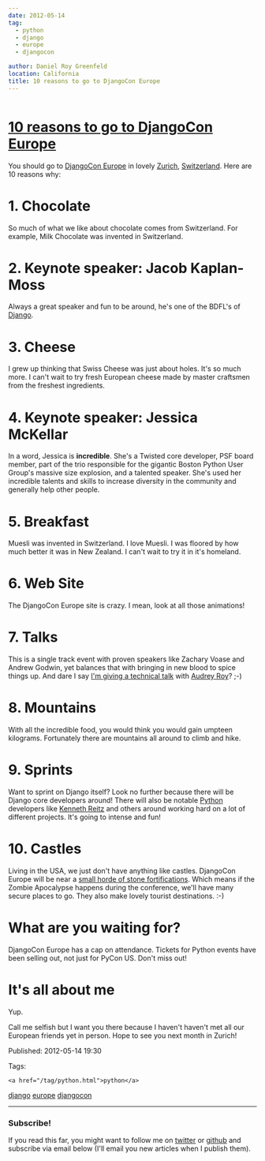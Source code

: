 ```yaml
---
date: 2012-05-14
tag: 
  - python
  - django
  - europe
  - djangocon

author: Daniel Roy Greenfeld
location: California
title: 10 reasons to go to DjangoCon Europe
---
```

<div class="twelve wide column">

<h1 class="ui block header">
<div class="content">
<a href="/10-reasons-djangocon-europe.html">10 reasons to go to DjangoCon Europe</a>
</div>
</h1>
<p>You should go to <a href="http://djangocon.eu" target="_blank">DjangoCon Europe</a> in lovely
<a href="https://en.wikipedia.org/wiki/Zurich" target="_blank">Zurich</a>,
<a href="https://en.wikipedia.org/wiki/Switzerland" target="_blank">Switzerland</a>. Here are 10
reasons why:</p>
<h1 id="1-chocolate">1. <strong>Chocolate</strong></h1>
<p>So much of what we like about chocolate comes from Switzerland. For
example, Milk Chocolate was invented in Switzerland.</p>
<h1 id="2-keynote-speaker-jacob-kaplan-moss">2. <strong>Keynote speaker: Jacob Kaplan-Moss</strong></h1>
<p>Always a great speaker and fun to be around, he's one of the BDFL's of
<a href="http://djangoproject.com" target="_blank">Django</a>.</p>
<h1 id="3-cheese">3. <strong>Cheese</strong></h1>
<p>I grew up thinking that Swiss Cheese was just about holes. It's so much
more. I can't wait to try fresh European cheese made by master
craftsmen from the freshest ingredients.</p>
<h1 id="4-keynote-speaker-jessica-mckellar">4. <strong>Keynote speaker: Jessica McKellar</strong></h1>
<p>In a word, Jessica is <strong>incredible</strong>. She's a Twisted core developer,
PSF board member, part of the trio responsible for the gigantic Boston
Python User Group's massive size explosion, and a talented speaker.
She's used her incredible talents and skills to increase diversity in
the community and generally help other people.</p>
<h1 id="5-breakfast">5. <strong>Breakfast</strong></h1>
<p>Muesli was invented in Switzerland. I love Muesli. I was floored by how
much better it was in New Zealand. I can't wait to try it in it's
homeland.</p>
<h1 id="6-web-site">6. <strong>Web Site</strong></h1>
<p>The DjangoCon Europe site is crazy. I mean, look at all those
animations!</p>
<h1 id="7-talks">7. <strong>Talks</strong></h1>
<p>This is a single track event with proven speakers like Zachary Voase and
Andrew Godwin, yet balances that with bringing in new blood to spice
things up. And dare I say <a href="http://2012.djangocon.eu/schedule/round-pegs-and-square-holes/" target="_blank">I'm giving a technical
talk</a>
with <a href="http://audreymroy.com/" target="_blank">Audrey Roy</a>? ;-)</p>
<h1 id="8-mountains">8. <strong>Mountains</strong></h1>
<p>With all the incredible food, you would think you would gain umpteen
kilograms. Fortunately there are mountains all around to climb and hike.</p>
<h1 id="9-sprints">9. <strong>Sprints</strong></h1>
<p>Want to sprint on Django itself? Look no further because there will be
Django core developers around! There will also be notable
<a href="http://python.org" target="_blank">Python</a> developers like <a href="http://kennethreitz.com/" target="_blank">Kenneth
Reitz</a> and others around working hard on a lot
of different projects. It's going to intense and fun!</p>
<h1 id="10-castles">10. <strong>Castles</strong></h1>
<p>Living in the USA, we just don't have anything like castles. DjangoCon
Europe will be near a <a href="https://en.wikipedia.org/wiki/List_of_castles_and_fortresses_in_Switzerland#Zurich" target="_blank">small horde of stone
fortifications</a>.
Which means if the Zombie Apocalypse happens during the conference,
we'll have many secure places to go. They also make lovely tourist
destinations. :-)</p>
<h1 id="what-are-you-waiting-for">What are you waiting for?</h1>
<p>DjangoCon Europe has a cap on attendance. Tickets for Python events have
been selling out, not just for PyCon US. Don't miss out!</p>
<h1 id="its-all-about-me">It's all about me</h1>
<p>Yup.</p>
<p>Call me selfish but I want you there because I haven't haven't met all
our European friends yet in person. Hope to see you next month in
Zurich!</p>
<p>Published: 2012-05-14 19:30</p>
<p>Tags:
  
    <a href="/tag/python.html">python</a>
<a href="/tag/django.html">django</a>
<a href="/tag/europe.html">europe</a>
<a href="/tag/djangocon.html">djangocon</a>
</p>
<hr/>
<h3 class="ui header">Subscribe!</h3>
<p>If you read this far, you might want to follow me on <a href="https://twitter.com/pydanny">twitter</a> or <a href="https://github.com/pydanny">github</a> and subscribe via email below (I'll email you new articles when I publish them).</p>
<!-- Begin MailChimp Signup Form -->
</div>